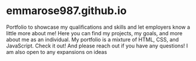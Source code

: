 # emmarose987.github.io

Portfolio to showcase my qualifications and skills and let employers know a little more about me! Here you can find my projects, my goals, and more about me as an individual. My portfolio is a mixture of HTML, CSS, and JavaScript.  Check it out! And please reach out if you have any questions! I am also open to any expansions on ideas 
